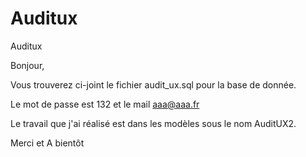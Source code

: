 # Auditux
Auditux

Bonjour,

Vous trouverez ci-joint le fichier audit_ux.sql pour la base de donnée.

Le mot de passe est 132 et le mail aaa@aaa.fr

Le travail que j'ai réalisé est dans les modèles sous le nom AuditUX2.

Merci et A bientôt
